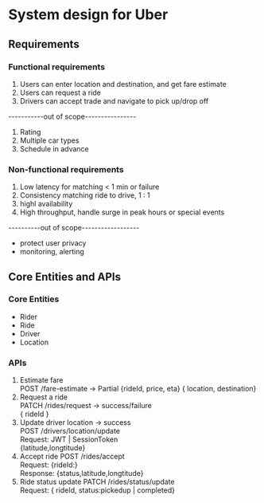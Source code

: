# System design for Uber
## Requirements
### Functional requirements
1. Users can enter location and destination, and get fare estimate
2. Users can request a ride
3. Drivers can accept trade and navigate to pick up/drop off

-----------out of scope----------------  
1. Rating
2. Multiple car types
3. Schedule in advance

### Non-functional requirements
1. Low latency for matching < 1 min or failure
2. Consistency matching ride to drive, 1 : 1
3. highl availability
4. High throughput, handle surge in peak hours or special events

----------out of scope------------------  
- protect user privacy
- monitoring, alerting

## Core Entities and APIs
### Core Entities
- Rider
- Ride
- Driver
- Location

### APIs
1. Estimate fare  
   POST /fare-estimate  -> Partial<Ride> {rideId, price, eta}
    { location, destination}
2. Request a ride  
   PATCH /rides/request -> success/failure  
   { rideId }
3. Update driver location -> success  
   POST /drivers/location/update  
   Request: JWT | SessionToken  
   {latitude,longtitude}  
4. Accept ride
   POST /rides/accept  
   Request: {rideId:}  
   Response: {status,latitude,longtitude}  
5. Ride status update
   PATCH /rides/status/update  
   Request: { rideId, status:pickedup | completed}     
